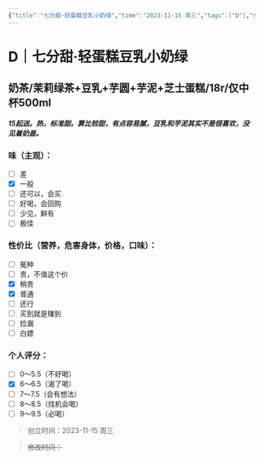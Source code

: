 ```yaml
---
{"title":"七分甜·轻蛋糕豆乳小奶绿","time":"2023-11-15 周三","tags":["D"],"rating":"6.5","dg-publish":true,"permalink":"/300 评价/D/奶茶/七分甜·轻蛋糕豆乳小奶绿/","dgPassFrontmatter":true,"created":"2024-01-25T18:45:03.000+08:00","updated":"2024-01-25T18:45:03.000+08:00"}
---
```



# D｜七分甜·轻蛋糕豆乳小奶绿
## 奶茶/茉莉绿茶+豆乳+芋圆+芋泥+芝士蛋糕/18r/仅中杯500ml
***15起送。热，标准甜。算比较甜，有点容易腻，豆乳和芋泥其实不是很喜欢，没见着奶盖。***
### 味（主观）：
- [ ] 差
- [x] 一般
- [ ] 还可以，会买
- [ ] 好喝，会回购
- [ ] 少见，鲜有
- [ ] 极佳
### 性价比（营养，危害身体，价格，口味）：
- [ ] 冤种
- [ ] 贵，不值这个价
- [x] 稍贵
- [x] 普通
- [ ] 还行
- [ ] 买到就是赚到
- [ ] 捡漏
- [ ] 白嫖
### 个人评分：
- [ ] 0～5.5（不好喝）
- [x] 6～6.5（渴了喝）
- [ ] 7～7.5（会有想法）
- [ ] 8～8.5（找机会喝）
- [ ] 9～9.5（必喝）

>创立时间：2023-11-15 周三

>~~修改时间：~~